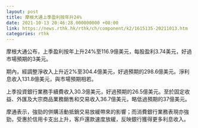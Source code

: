 ```yaml
---
layout: post
title: 摩根大通上季盈利按年升24%
date: 2021-10-13 20:46:28.000000000 +08:00
link: https://news.rthk.hk/rthk/ch/component/k2/1615135-20211013.htm
categories: rthk
---
```


摩根大通公布，上季盈利按年上升24%至116.9億美元，每股盈利3.74美元，好過市場預期的3美元。

期內，經調整淨收入上升近2%至304.4億美元，好過預期的298.6億美元。淨利息收入131.8億美元，與市場預期相若。

上季投資銀行業務手續費收入30.3億美元，好過預期的26.5億美元。至於固定收益、外匯及大宗商品業務銷售和交易收入36.7億美元，略低過預期的37億美元。

摩通表示，強勁的併購活動抵銷交易放緩帶來的影響；而消費銀行業務表現亦強勁，受惠於信用卡支出上升，客戶還款速度放緩，反映銀行獲得更多利息收入。
